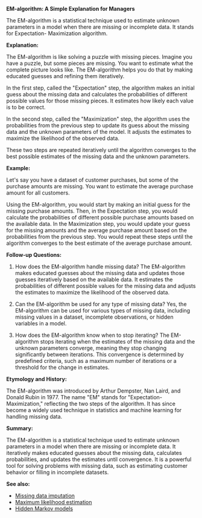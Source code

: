 **EM-algorithm: A Simple Explanation for Managers**

The EM-algorithm is a statistical technique used to estimate unknown parameters
in a model when there are missing or incomplete data. It stands for Expectation-
Maximization algorithm.

**Explanation:**

The EM-algorithm is like solving a puzzle with missing pieces. Imagine you have
a puzzle, but some pieces are missing. You want to estimate what the complete
picture looks like. The EM-algorithm helps you do that by making educated
guesses and refining them iteratively.

In the first step, called the "Expectation" step, the algorithm makes an initial
guess about the missing data and calculates the probabilities of different
possible values for those missing pieces. It estimates how likely each value is
to be correct.

In the second step, called the "Maximization" step, the algorithm uses the
probabilities from the previous step to update its guess about the missing data
and the unknown parameters of the model. It adjusts the estimates to maximize
the likelihood of the observed data.

These two steps are repeated iteratively until the algorithm converges to the
best possible estimates of the missing data and the unknown parameters.

**Example:**

Let's say you have a dataset of customer purchases, but some of the purchase
amounts are missing. You want to estimate the average purchase amount for all
customers.

Using the EM-algorithm, you would start by making an initial guess for the
missing purchase amounts. Then, in the Expectation step, you would calculate
the probabilities of different possible purchase amounts based on the available
data. In the Maximization step, you would update your guess for the missing
amounts and the average purchase amount based on the probabilities from the
previous step. You would repeat these steps until the algorithm converges to
the best estimate of the average purchase amount.

**Follow-up Questions:**

1. How does the EM-algorithm handle missing data?
The EM-algorithm makes educated guesses about the missing data and updates
those guesses iteratively based on the available data. It estimates the
probabilities of different possible values for the missing data and adjusts
the estimates to maximize the likelihood of the observed data.

2. Can the EM-algorithm be used for any type of missing data?
Yes, the EM-algorithm can be used for various types of missing data, including
missing values in a dataset, incomplete observations, or hidden variables in a
model.

3. How does the EM-algorithm know when to stop iterating?
The EM-algorithm stops iterating when the estimates of the missing data and the
unknown parameters converge, meaning they stop changing significantly between
iterations. This convergence is determined by predefined criteria, such as a
maximum number of iterations or a threshold for the change in estimates.

**Etymology and History:**

The EM-algorithm was introduced by Arthur Dempster, Nan Laird, and Donald Rubin
in 1977. The name "EM" stands for "Expectation-Maximization," reflecting the
two steps of the algorithm. It has since become a widely used technique in
statistics and machine learning for handling missing data.

**Summary:**

The EM-algorithm is a statistical technique used to estimate unknown parameters
in a model when there are missing or incomplete data. It iteratively makes
educated guesses about the missing data, calculates probabilities, and updates
the estimates until convergence. It is a powerful tool for solving problems with
missing data, such as estimating customer behavior or filling in incomplete
datasets.

**See also:**

- [Missing data imputation](?concept=missing+data+imputation&specialist_role=Data+mining+specialist&target_audience=Manager+without+much+technical+background)
- [Maximum likelihood estimation](?concept=maximum+likelihood+estimation&specialist_role=Data+mining+specialist&target_audience=Manager+without+much+technical+background)
- [Hidden Markov models](?concept=hidden+Markov+models&specialist_role=Data+mining+specialist&target_audience=Manager+without+much+technical+background)